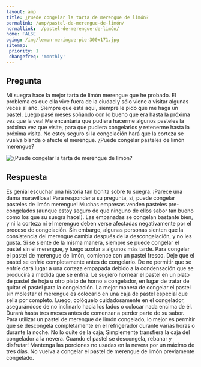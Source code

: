 ```yaml
---
layout: amp
title: ¿Puede congelar la tarta de merengue de limón?  
permalink: /amp/pastel-de-merengue-de-limón/
normallink:  /pastel-de-merengue-de-limón/
home: FALSE
ogimg: /img/lemon-meringue-pie-300x171.jpg
sitemap:
 priority: 1
 changefreq: 'monthly'
---
```




## Pregunta

Mi suegra hace la mejor tarta de limón merengue que he probado. El problema es que ella vive fuera de la ciudad y sólo viene a visitar algunas veces al año. Siempre que está aquí, siempre le pido que me haga un pastel. Luego pasé meses soñando con lo bueno que era hasta la próxima vez que la vea! Me encantaría que pudiera hacerme algunos pasteles la próxima vez que visite, para que pudiera congelarlos y retenerme hasta la próxima visita. No estoy seguro si la congelación hará que la corteza se vuelva blanda o afecte el merengue. ¿Puede congelar pasteles de limón merengue?


![¿Puede congelar la tarta de merengue de limón?](https://sepuedecongelar.com/img/lemon-meringue-pie-300x171.jpg "¿Puede congelar la tarta de merengue de limón?" )


## Respuesta

Es genial escuchar una historia tan bonita sobre tu suegra. ¡Parece una dama maravillosa! Para responder a su pregunta, sí, puede congelar pasteles de limón merengue! Muchas empresas venden pasteles pre-congelados (aunque estoy seguro de que ninguno de ellos sabor tan bueno como los que su suegra hace!). Las empanadas se congelan bastante bien, y ni la corteza ni el merengue deben verse afectadas negativamente por el proceso de congelación. Sin embargo, algunas personas sienten que la consistencia del merengue cambia después de la descongelación, y no les gusta. Si se siente de la misma manera, siempre se puede congelar el pastel sin el merengue, y luego azotar a algunos más tarde.
Para congelar el pastel de merengue de limón, comience con un pastel fresco. Deje que el pastel se enfríe completamente antes de congelarlo. De no permitir que se enfríe dará lugar a una corteza empapada debido a la condensación que se producirá a medida que se enfría. Le sugiero hornear el pastel en un plato de pastel de hoja u otro plato de horno a congelador, en lugar de tratar de quitar el pastel para la congelación. La mejor manera de congelar el pastel sin molestar el merengue es colocarlo en una caja de pastel especial que sella por completo. Luego, colóquelo cuidadosamente en el congelador, asegurándose de no inclinarlo hacia los lados o colocar nada encima de él. Durará hasta tres meses antes de comenzar a perder parte de su sabor.
Para utilizar un pastel de merengue de limón congelado, lo mejor es permitir que se descongela completamente en el refrigerador durante varias horas o durante la noche. No lo quite de la caja; Simplemente transfiera la caja del congelador a la nevera. Cuando el pastel se descongela, rebanar y disfrutar! Mantenga las porciones no usadas en la nevera por un máximo de tres días. No vuelva a congelar el pastel de merengue de limón previamente congelado.
